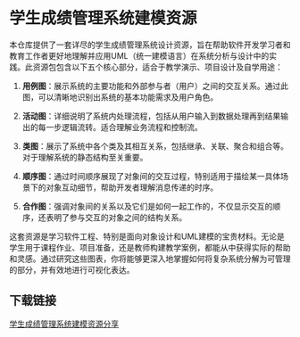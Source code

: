 # 学生成绩管理系统建模资源

本仓库提供了一套详尽的学生成绩管理系统设计资源，旨在帮助软件开发学习者和教育工作者更好地理解并应用UML（统一建模语言）在系统分析与设计中的实践。此资源包包含以下五个核心部分，适合于教学演示、项目设计及自学用途：

1. **用例图**：展示系统的主要功能和外部参与者（用户）之间的交互关系。通过此图，可以清晰地识别出系统的基本功能需求及用户角色。

2. **活动图**：详细说明了系统内处理流程，包括从用户输入到数据处理再到结果输出的每一步逻辑流转。适合理解业务流程和控制流。

3. **类图**：展示了系统中各个类及其相互关系，包括继承、关联、聚合和组合等。对于理解系统的静态结构至关重要。

4. **顺序图**：通过时间顺序展现了对象间的交互过程，特别适用于描绘某一具体场景下的对象互动细节，帮助开发者理解消息传递的时序。

5. **合作图**：强调对象间的关系以及它们是如何一起工作的，不仅显示交互的顺序，还表明了参与交互的对象之间的结构关系。

这套资源是学习软件工程、特别是面向对象设计和UML建模的宝贵材料。无论是学生用于课程作业、项目准备，还是教师构建教学案例，都能从中获得实际的帮助和灵感。通过研究这些图表，你将能够更深入地掌握如何将复杂系统分解为可管理的部分，并有效地进行可视化表达。

## 下载链接

[学生成绩管理系统建模资源分享](https://pan.quark.cn/s/0c3bd638d34c)
